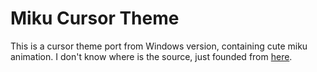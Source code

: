 # Miku Cursor Theme
This is a cursor theme port from Windows version, containing cute miku animation.
I don't know where is the source, just founded from [here](https://home.gamer.com.tw/creationDetail.php?sn=1760192).
